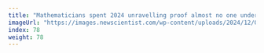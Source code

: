 ```yaml
---
title: "Mathematicians spent 2024 unravelling proof almost no one understands"
imageUrl: "https://images.newscientist.com/wp-content/uploads/2024/12/05154631/SEI_230438188.jpg?width=788"
index: 78
weight: 78
---
```

